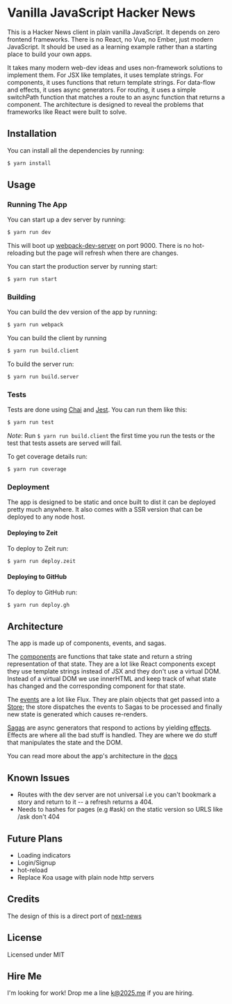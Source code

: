 # Vanilla JavaScript Hacker News

This is a Hacker News client in plain vanilla JavaScript. It depends on zero frontend frameworks. There is no React, no Vue, no Ember, just modern JavaScript. It should be used as a learning example rather than a starting place to build your own apps.

It takes many modern web-dev ideas and uses non-framework solutions to implement them. For JSX like templates, it uses template strings. For components, it uses functions that return template strings. For data-flow and effects, it uses async generators. For routing, it uses a simple switchPath function that matches a route to an async function that returns a component. The architecture is designed to reveal the problems that frameworks like React were built to solve.  

## Installation

You can install all the dependencies by running:

```sh
$ yarn install
```

## Usage

### Running The App

You can start up a dev server by running:

```sh
$ yarn run dev
```

This will boot up [webpack-dev-server](https://webpack.js.org/configuration/dev-server/) on port 9000. There is no hot-reloading but the page will refresh when there are changes.

You can start the production server by running start:

```sh
$ yarn run start
```

### Building

You can build the dev version of the app by running:

```sh
$ yarn run webpack
```

You can build the client by running

```sh
$ yarn run build.client
```

To build the server run:

```sh
$ yarn run build.server
```

### Tests

Tests are done using [Chai](http://chaijs.com) and [Jest](https://facebook.github.io/jest). You can run them like this:

```sh
$ yarn run test
```

*Note*: Run `$ yarn run build.client` the first time you run the tests or the test that tests assets are served will fail.

To get coverage details run:

```sh
$ yarn run coverage
```

### Deployment

The app is designed to be static and once built to dist it can be deployed pretty much anywhere. It also comes with a SSR version that can be deployed to any node host.

#### Deploying to Zeit

To deploy to Zeit run:

```sh
$ yarn run deploy.zeit
```

#### Deploying to GitHub

To deploy to GitHub run:

```sh
$ yarn run deploy.gh
```

## Architecture

The app is made up of components, events, and sagas.

The [components](https://github.com/k2052/vanilla-hn/blob/master/docs/architecture/Components.md) are functions that take state and return a string representation of that state. They are a lot like React components except they use template strings instead of JSX and they don't use a virtual DOM. Instead of a virtual DOM we use innerHTML and keep track of what state has changed and the corresponding component for that state.

The [events](https://github.com/k2052/vanilla-hn/blob/master/docs/architecture/Events.md) are a lot like Flux. They are plain objects that get passed into a [Store](https://github.com/k2052/vanilla-hn/blob/master/docs/architecture/Store.md); the store dispatches the events to Sagas to be processed and finally new state is generated which causes re-renders.

[Sagas](https://github.com/k2052/vanilla-hn/blob/master/docs/architecture/Sagas.md) are async generators that respond to actions by yielding [effects](https://github.com/k2052/vanilla-hn/blob/master/docs/architecture/Effects.md). Effects are where all the bad stuff is handled. They are where we do stuff that manipulates the state and the DOM.

You can read more about the app's architecture in the [docs](https://github.com/k2052/vanilla-hn/blob/master/docs/README.md)

## Known Issues

- Routes with the dev server are not universal i.e you can't bookmark a story and return to it -- a refresh returns a 404.
- Needs to hashes for pages (e.g #ask) on the static version so URLS like /ask don't 404

## Future Plans

- Loading indicators
- Login/Signup
- hot-reload
- Replace Koa usage with plain node http servers

## Credits

The design of this is a direct port of [next-news](https://next-news.now.sh)

## License

Licensed under MIT

## Hire Me

I'm looking for work! Drop me a line [k@2025.me](mailto:k@2052.me) if you are hiring.

